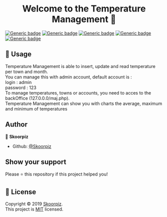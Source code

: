 <h1 align="center">Welcome to the Temperature Management 👋</h1>

[![Generic badge](https://img.shields.io/badge/version-1.0.0-blue.svg)](https://shields.io/)
[![Generic badge](https://img.shields.io/badge/amcharts-4.0.0-blue.svg)](https://shields.io/)
[![Generic badge](https://img.shields.io/badge/bootstrap-4.0.0-blue.svg)](https://shields.io/)
[![Generic badge](https://img.shields.io/badge/licence-MIT-orange.svg)](https://shields.io/)
[![Generic badge](https://img.shields.io/badge/Maintained%3F-yes-green.svg)](https://shields.io/)




## 🚀 Usage

Temperature Management is able to insert, update and read temperature per town and month.<br>
You can manage this with admin account, default account is : <br>
login : admin <br>
password : 123 <br>
To manage temperatures, towns or accounts, you need to acces to the backOffice (127.0.0.0/maj.php). <br>
Temperature Management can show you with charts the average, maximum and minimum of temperatures

## Author

👤 **Skoorpiz**

- Github: [@Skoorpiz](https://github.com/Skoorpiz)

## Show your support

Please ⭐️ this repository if this project helped you!

## 📝 License

Copyright © 2019 [Skoorpiz](https://github.com/Skoorpiz).<br />
This project is [MIT](https://github.com/Skoorpiz/Temperature-Management/blob/master/MIT-LICENSE.txt) licensed.
